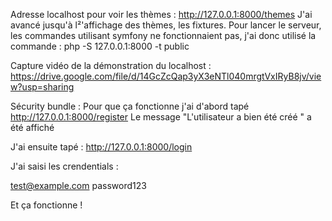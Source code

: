 Adresse localhost pour voir les thèmes : http://127.0.0.1:8000/themes
J'ai avancé jusqu'à l²'affichage des thèmes, les fixtures.
Pour lancer le serveur, les commandes utilisant symfony ne fonctionnaient pas, j'ai donc utilisé la commande : php -S 127.0.0.1:8000 -t public

Capture vidéo de la démonstration du localhost : https://drive.google.com/file/d/14GcZcQap3yX3eNTl040mrgtVxIRyB8jv/view?usp=sharing

Sécurity bundle : Pour que ça fonctionne j'ai d'abord tapé http://127.0.0.1:8000/register
Le message "L'utilisateur a bien été créé " a été affiché

J'ai ensuite tapé : http://127.0.0.1:8000/login

J'ai saisi les crendentials : 

test@example.com
password123

Et ça fonctionne !